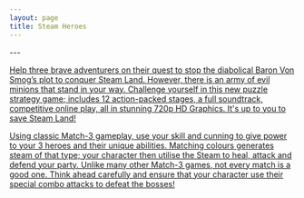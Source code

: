 ```yaml
---
layout: page
title: Steam Heroes
---
```

<span class="icon-windows" />
---
<a href="http://store.steampowered.com/app/341160/Steam_Heroes/" class="icon-steam" />

Help three brave adventurers on their quest to stop the diabolical Baron Von Smog’s plot to conquer Steam Land. However, there is an army of evil minions that stand in your way. Challenge yourself in this new puzzle strategy game; includes 12 action-packed stages, a full soundtrack, competitive online play, all in stunning 720p HD Graphics. It's up to you to save Steam Land!

Using classic Match-3 gameplay, use your skill and cunning to give power to your 3 heroes and their unique abilities. Matching colours generates steam of that type; your character then utilise the Steam to heal, attack and defend your party. Unlike many other Match-3 games, not every match is a good one. Think ahead carefully and ensure that your character use their special combo attacks to defeat the bosses!